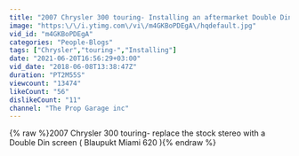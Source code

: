 ```yaml
---
title: "2007 Chrysler 300 touring- Installing an aftermarket Double Din"
image: "https:\/\/i.ytimg.com\/vi\/m4GKBoPDEgA\/hqdefault.jpg"
vid_id: "m4GKBoPDEgA"
categories: "People-Blogs"
tags: ["Chrysler","touring-","Installing"]
date: "2021-06-20T16:56:29+03:00"
vid_date: "2018-06-08T13:38:47Z"
duration: "PT2M55S"
viewcount: "13474"
likeCount: "56"
dislikeCount: "11"
channel: "The Prop Garage inc"
---
```

{% raw %}2007 Chrysler 300 touring- replace the stock stereo with a Double Din screen ( Blaupukt Miami 620 ){% endraw %}
